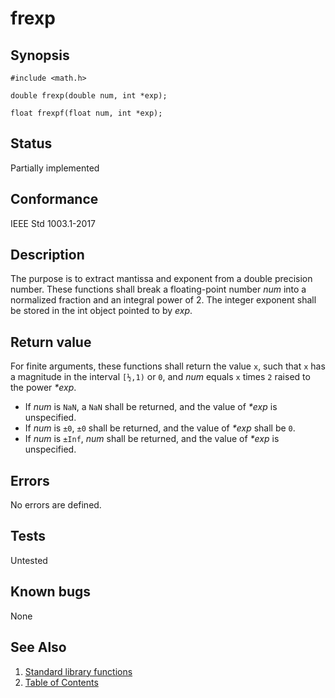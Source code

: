 # frexp

## Synopsis

`#include <math.h>`

`double frexp(double num, int *exp);`

`float frexpf(float num, int *exp);`

## Status

Partially implemented

## Conformance

IEEE Std 1003.1-2017

## Description

The purpose is to extract mantissa and exponent from a double precision number. These functions shall break a
floating-point number _num_ into a normalized fraction and an integral power of 2. The integer exponent shall be
stored in the int object pointed to by _exp_.

## Return value

For finite arguments, these functions shall return the value `x`, such that `x` has a magnitude in the interval `[½,1)`
or `0`, and _num_ equals `x` times `2` raised to the power _*exp_.

* If _num_ is `NaN`, a `NaN` shall be returned, and the value of _*exp_ is unspecified.
* If _num_ is `±0`, `±0` shall be returned, and the value of _*exp_ shall be `0`.
* If _num_ is `±Inf`, _num_ shall be returned, and the value of _*exp_ is unspecified.

## Errors

No errors are defined.

## Tests

Untested

## Known bugs

None

## See Also

1. [Standard library functions](../README.md)
2. [Table of Contents](../../../README.md)
